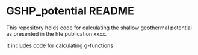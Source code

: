# GSHP_potential README
This repository holds code for calculating the shallow geothermal potential as presented in the hte publication xxxx. 

It includes code for calculating g-functions 
